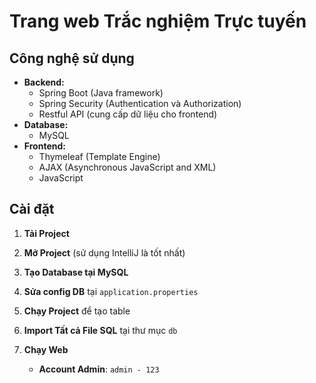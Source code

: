 # Trang web Trắc nghiệm Trực tuyến

## Công nghệ sử dụng
- **Backend:**
  - Spring Boot (Java framework)
  - Spring Security (Authentication và Authorization)
  - Restful API (cung cấp dữ liệu cho frontend)
- **Database:**
  - MySQL
- **Frontend:**
  - Thymeleaf (Template Engine)
  - AJAX (Asynchronous JavaScript and XML)
  - JavaScript
## Cài đặt
1. **Tải Project**
2. **Mở Project** (sử dụng IntelliJ là tốt nhất)
3. **Tạo Database tại MySQL**
4. **Sửa config DB** tại `application.properties`
5. **Chạy Project** để tạo table
6. **Import Tất cả File SQL** tại thư mục `db`
7. **Chạy Web**

   - **Account Admin**: `admin - 123`
